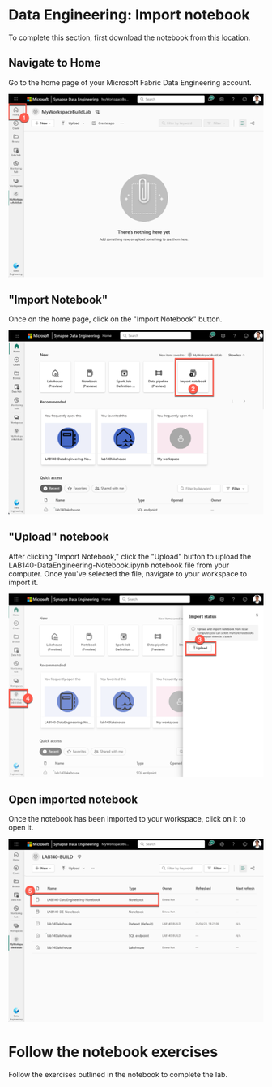 # Data Engineering: Import notebook 

To complete this section, first download the notebook from [this location](Samples/SampleNotebook.ipynb).

## Navigate to Home

Go to the home page of your Microsoft Fabric Data Engineering account.

![Go to the home page of your Microsoft Fabric Data Engineering account](media/img_1.png?raw=true)

## "Import Notebook"

Once on the home page, click on the "Import Notebook" button.

![Once on the home page, click on the Import Notebook button](media/img_2.png?raw=true)

## "Upload" notebook

After clicking "Import Notebook," click the "Upload" button to upload the LAB140-DataEngineering-Notebook.ipynb notebook file from your computer. Once you've selected the file, navigate to your workspace to import it.

![Click the Upload button to upload the LAB140-DataEngineering-Notebook.ipynb notebook file from your computer](media/img_3.png?raw=true)

## Open imported notebook
Once the notebook has been imported to your workspace, click on it to open it.

![Once the notebook has been imported to your workspace, click on it to open it](media/img_4.png?raw=true)

# Follow the notebook exercises
Follow the exercises outlined in the notebook to complete the lab.